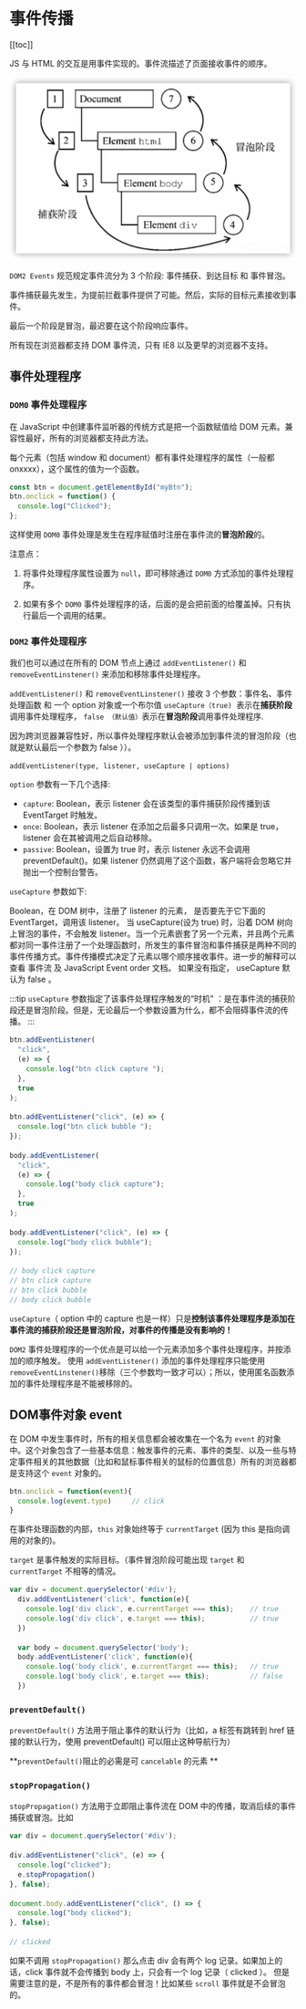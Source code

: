 # 事件传播

[[toc]]

JS 与 HTML 的交互是用事件实现的。事件流描述了页面接收事件的顺序。

<div>
  <img src="https://github.com/sandlz/images/raw/master/uPic/o2kxpY.png" >
</div>

`DOM2 Events` 规范规定事件流分为 3 个阶段: 事件捕获、到达目标 和 事件冒泡。

事件捕获最先发生，为提前拦截事件提供了可能。然后，实际的目标元素接收到事件。

最后一个阶段是冒泡，最迟要在这个阶段响应事件。

所有现在浏览器都支持 DOM 事件流，只有 IE8 以及更早的浏览器不支持。

## 事件处理程序

### `DOM0` 事件处理程序

在 JavaScript 中创建事件监听器的传统方式是把一个函数赋值给 DOM 元素。兼容性最好，所有的浏览器都支持此方法。

每个元素（包括 window 和 document）都有事件处理程序的属性（一般都 onxxxx），这个属性的值为一个函数。

```js
const btn = document.getElementById("myBtn");
btn.onclick = function() {
  console.log("Clicked");
};
```

这样使用 `DOM0` 事件处理是发生在程序赋值时注册在事件流的**冒泡阶段**的。

注意点：

1. 将事件处理程序属性设置为 `null`，即可移除通过 `DOM0` 方式添加的事件处理程序。

2. 如果有多个 `DOM0` 事件处理程序的话，后面的是会把前面的给覆盖掉。只有执行最后一个调用的结果。

### `DOM2` 事件处理程序

我们也可以通过在所有的 DOM 节点上通过 `addEventListener()` 和 `removeEventLinstener()` 来添加和移除事件处理程序。

`addEventListener()` 和 `removeEventLinstener()` 接收 3 个参数：事件名、事件处理函数 和 一个 option 对象或一个布尔值 `useCapture（true)`  表示在**捕获阶段**调用事件处理程序， `false （默认值）`表示在**冒泡阶段**调用事件处理程序.

因为跨浏览器兼容性好，所以事件处理程序默认会被添加到事件流的冒泡阶段（也就是默认最后一个参数为 false ））。

`addEventListener(type, listener, useCapture | options)`

`option` 参数有一下几个选择:

- `capture`: Boolean，表示 listener 会在该类型的事件捕获阶段传播到该 EventTarget 时触发。
- `once`: Boolean，表示 listener 在添加之后最多只调用一次。如果是 true， listener 会在其被调用之后自动移除。
- `passive`: Boolean，设置为 true 时，表示 listener 永远不会调用 preventDefault()。如果 listener 仍然调用了这个函数，客户端将会忽略它并抛出一个控制台警告。

`useCapture` 参数如下:

Boolean，在 DOM 树中，注册了 listener 的元素， 是否要先于它下面的 EventTarget，调用该 listener。 当 useCapture(设为 true) 时，沿着 DOM 树向上冒泡的事件，不会触发 listener。当一个元素嵌套了另一个元素，并且两个元素都对同一事件注册了一个处理函数时，所发生的事件冒泡和事件捕获是两种不同的事件传播方式。事件传播模式决定了元素以哪个顺序接收事件。进一步的解释可以查看 事件流 及 JavaScript Event order 文档。 如果没有指定， useCapture 默认为 false 。

:::tip
`useCapture` 参数指定了该事件处理程序触发的“时机” ：是在事件流的捕获阶段还是冒泡阶段。但是，无论最后一个参数设置为什么，都不会阻碍事件流的传播。
:::

```js
btn.addEventListener(
  "click",
  (e) => {
    console.log("btn click capture ");
  },
  true
);

btn.addEventListener("click", (e) => {
  console.log("btn click bubble ");
});

body.addEventListener(
  "click",
  (e) => {
    console.log("body click capture");
  },
  true
);

body.addEventListener("click", (e) => {
  console.log("body click bubble");
});

// body click capture
// btn click capture
// btn click bubble
// body click bubble
```

`useCapture`（ option 中的 capture 也是一样）只是**控制该事件处理程序是添加在事件流的捕获阶段还是冒泡阶段，对事件的传播是没有影响的！**

`DOM2` 事件处理程序的一个优点是可以给一个元素添加多个事件处理程序，并按添加的顺序触发。
使用 `addEventListener()` 添加的事件处理程序只能使用 `removeEventLinstener()`移除（三个参数均一致才可以）；所以，使用匿名函数添加的事件处理程序是不能被移除的。

## DOM事件对象 event

在 DOM 中发生事件时，所有的相关信息都会被收集在一个名为 `event` 的对象中。这个对象包含了一些基本信息：触发事件的元素、事件的类型、以及一些与特定事件相关的其他数据（比如和鼠标事件相关的鼠标的位置信息）所有的浏览器都是支持这个 `event` 对象的。

```js
btn.onclick = function(event){
  console.log(event.type)     // click
}
```

在事件处理函数的内部，`this` 对象始终等于 `currentTarget` (因为 this 是指向调用的对象的)。

`target` 是事件触发的实际目标。（事件冒泡阶段可能出现 `target` 和 `currentTarget` 不相等的情况。

```js
var div = document.querySelector('#div');
  div.addEventListener('click', function(e){
    console.log('div click', e.currentTarget === this);    // true 
    console.log('div click', e.target === this);           // true
  })

  var body = document.querySelector('body');
  body.addEventListener('click', function(e){
    console.log('body click', e.currentTarget === this);   // true
    console.log('body click', e.target === this);          // false
  })
```

### `preventDefault()`

`preventDefault()` 方法用于阻止事件的默认行为（比如，a 标签有跳转到 href 链接的默认行为，使用 preventDefault() 可以阻止这种导航行为）

**`preventDefault()`阻止的必需是可 `cancelable` 的元素 **

### `stopPropagation()`

`stopPropagation()` 方法用于立即阻止事件流在 DOM 中的传播，取消后续的事件捕获或冒泡。比如

```js
var div = document.querySelector('#div');

div.addEventListener("click", (e) => {
  console.log("clicked");
  e.stopPropagation()
}, false);

document.body.addEventListener("click", () => {
  console.log("body clicked");
}, false);

// clicked 
```

如果不调用 `stopPropagation()` 那么点击 div 会有两个 log 记录。如果加上的话，click 事件就不会传播到 body 上，只会有一个 log 记录（ clicked ）。
但是需要注意的是，不是所有的事件都会冒泡！比如某些 `scroll` 事件就是不会冒泡的。

